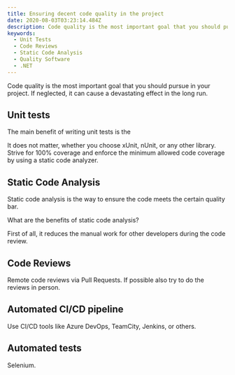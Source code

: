 ```yaml
---
title: Ensuring decent code quality in the project
date: 2020-08-03T03:23:14.484Z
description: Code quality is the most important goal that you should pursue in your project.
keywords:
  - Unit Tests
  - Code Reviews
  - Static Code Analysis
  - Quality Software
  - .NET
---
```

Code quality is the most important goal that you should pursue in your project. If neglected, it can cause a devastating effect in the long run.

## Unit tests

The main benefit of writing unit tests is the  

It does not matter, whether you choose xUnit, nUnit, or any other library. Strive for 100% coverage and enforce the minimum allowed code coverage by using a static code analyzer.

## Static Code Analysis

Static code analysis is the way to ensure the code meets the certain quality bar.

What are the benefits of static code analysis?

First of all, it reduces the manual work for other developers during the code review.

## Code Reviews

Remote code reviews via Pull Requests. If possible also try to do the reviews in person.

## Automated CI/CD pipeline

Use CI/CD tools like Azure DevOps, TeamCity, Jenkins, or others.

## Automated tests

Selenium.